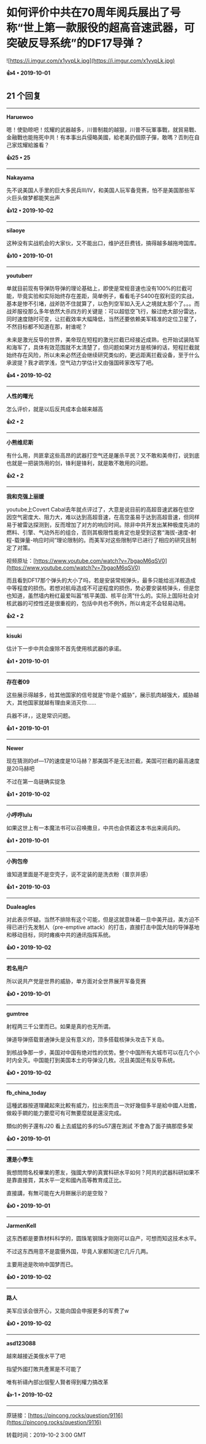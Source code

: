 # 如何评价中共在70周年阅兵展出了号称“世上第一款服役的超高音速武器，可突破反导系统”的DF17导弹？ 

![https://i.imgur.com/x1yvpLk.jpg](https://i.imgur.com/x1yvpLk.jpg)

**👍4 • 2019-10-01**

## 21 个回复

---
**Haruewoo**

嗯！使勁晾吧！炫耀的武器越多，川普制裁的越狠，川普不玩軍事戰，就貿易戰、金融戰也能拖死中共！有本事出兵侵略美國，給老美扔個原子彈，敢嗎？否則在自己家炫耀給誰看？ 

**👍25 • 25**

---
**Nakayama**

先不说美国人手里的巨大多民兵III/IV，和美国人玩军备竞赛，怕不是美国那些军火巨头做梦都能笑出声 

**👍12 • 2019-10-02**

---
**silaoye**

这种没有实战机会的大家伙，又不能出口，维护还巨费钱，搞得越多越拖垮国库。 

**👍10 • 2019-10-01**

---
**youtuberr**

单就目前现有导弹防导弹的理论基础上，即使是常规音速也没有100%的拦截可能，毕竟实验和实际始终存在差距，简单例子，看看毛子S400在叙利亚的实战，基本是惨不引堵，战斧防不住就算了，以色列空军如入无人之境就太那个了。。。而战斧服役那么多年依然大杀四方的关键是：可以超低空飞行，躲过绝大部分雷达，同时速度随时可变，让拦截效率大幅降低，当然还要依赖美军精准的定位卫星了，不然目标都不知道在那，射谁呢？

未来是激光反导的世界，美帝现在短程的激光拦截已经接近成熟，也开始试装陆军和海军了，具体有效范围就不太清楚了，但问题如果对方是核弹的话，短程拦截就始终存在风险，所以未来必然还会继续研究类似的，更远距离拦截设备，至于什么承波提？我才疏学浅，空气动力学估计又由强国砖家改写了吧。 

**👍4 • 2019-10-02**

---
**人性的曙光**

怎么评价，就是以后反共成本会越来越高 

**👍2 • 2**

---
**小熊维尼斯**

有什么用，共匪拿这些高昂的武器打空气还是屠杀平民？又不敢和美帝打，说到底也就是一把装饰用的剑，锋利是锋利，就是敢不敢用的问题。 

**👍2 • 2**

---
**我和克强上丽媛**

youtube上Covert Cabal去年就点评过了，大意是说目前的高超音速武器在低空因空气密度大、阻力大，难以达到高超音速，在高空虽易于达到高超音速，但同样易于被雷达探测到，反而增加了对方的响应时间。除非中共开发出某种极度先进的燃料、引擎、气动外形的组合，否则其极限性能肯定也是受到这套“海拔-速度-射程-载弹量-响应时间”理论限制的。而美军对这些限制早已进行了相应的研究且制定了对策。

视频原址：[https://www.youtube.com/watch?v=7bgaoM6qSV0](https://www.youtube.com/watch?v=7bgaoM6qSV0)

而且看到DF17那个弹头的大小了吗，若是安装常规弹头，最多只能给巡洋舰造成中等程度的损伤。若想对航母造成不可逆程度的损伤，势必要安装核弹头，但是您也知道，虽然墙内粉红最爱叫嚣“核平美国、核平台湾”什么的。实际上国际社会对核武器的可控性还是很重视的，包括中共也不例外，所以肯定不会轻易动用。 

**👍2 • 2**

---
**kisuki**

估计下一步中共会废除不首先使用核武器的承诺。 

**👍1 • 2019-10-01**

---
**存在者09**

这些展示得越多，给其他国家的信号就是“你是个威胁”，展示肌肉越强大，威胁越大，其他国家就越有理由来消灭你……

兵器不详，，这是常识问题。 

**👍1 • 2019-10-01**

---
**Newer**

现在猜测的df—17的速度是10马赫？那美国不是无法拦截，美国可拦截的最高速度是20马赫吧

不过在第一岛链确实捉急 

**👍1 • 2019-10-02**

---
**小哼哼lulu**

如果这世上有一本魔法书可以召唤撒旦，中共也会供着这本书出来阅兵的。 

**👍1 • 2019-10-01**

---
**小狗包帝**

谁知道里面是不是空壳子，说不定装的是洗衣粉（普京并感） 

**👍1 • 2019-10-03**

---
**Dualeagles**

对此表示怀疑。当然不排除有这个可能，但是这就意味着一旦中美开战，美方迫不得已进行先发制人（pre-emptive attack）的打击，直接打击中国大陆的导弹基地和移动目标，同时瘫痪中共的通讯指挥系统。 

**👍0 • 2019-10-02**

---
**若名用户**

所以说共产党是世界的威胁，单方面对全世界展开军备竞赛 

**👍0 • 2019-10-01**

---
**gumtree**

射程两三千公里而已。如果是真的也无所谓。

弹道导弹搭载普通弹头是没有意义的，顶多搭载核弹头攻击下关岛。

到核战争那一步，美国对中国有绝对性的优势。整个中国所有大城市可以在几个小时内全灭。中国能打到美国本土的导弹没几枚。况且美国还有反导系统。 

**👍0 • 2019-10-02**

---
**fb_china_today**

這種武器按道理藏起來比較有威力，拉出來而且一次好幾個多半是給中國人壯膽，做殺手鐧的能力要麼可有可無要麼就是還沒完成。

類似的例子還有J20 看上去威猛的多的Su57還在測試 不會為了面子搞那麼多架 

**👍0 • 2019-10-01**

---
**還是小學生**

我想問問名校畢業的蔥友，強國大學的真實科研水平如何？阿共的武器科研如果不是靠直接買，其水平一定和國內高等教育成正比。

直接講，有無可能在大月餅展示的是空殼？ 

**👍0 • 2019-10-01**

---
**JarmenKell**

这东西都是要靠材料科学的，圆珠笔钢珠才刚刚可以自产，可想而知这技术水平。

不过这东西用意不是震慑外国，毕竟人家都知道它几斤几两。

主要用途是吹响中国梦而已。 

**👍0 • 2019-10-02**

---
**路人**

美军应该会很开心，又能向国会申报更多的军费了w 

**👍0 • 2019-10-02**

---
**asd123088**

越來越接近美俄水平了吧 

指望外國打敗共產黨是不可能了

唯有祈禱內部出個聖人賢者得到權力搞改革 

**👍-1 • 2019-10-02**

---
原链接：[https://pincong.rocks/question/9116](https://pincong.rocks/question/9116)

转载时间：2019-10-2 3:00 GMT